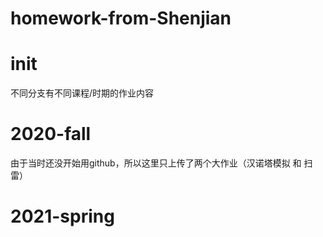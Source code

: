 # homework-from-Shenjian

# init
不同分支有不同课程/时期的作业内容

# 2020-fall
由于当时还没开始用github，所以这里只上传了两个大作业（汉诺塔模拟 和 扫雷）

# 2021-spring

